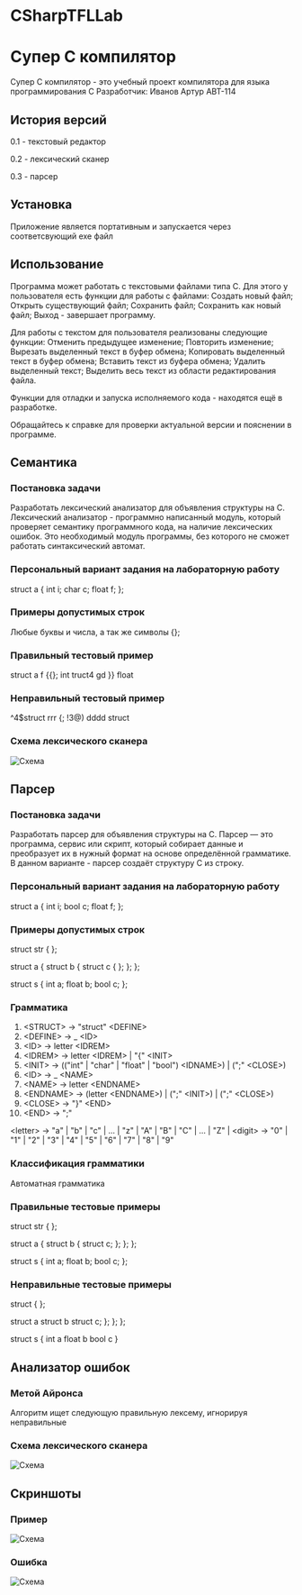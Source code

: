 ﻿# CSharpTFLLab
# Супер C компилятор

Супер C компилятор - это учебный проект компилятора для языка программирования С
Разработчик: Иванов Артур  АВТ-114

## История версий

0.1 - текстовый редактор

0.2 - лексический сканер

0.3 - парсер

## Установка

Приложение является портативным и запускается через соответсвующий exe файл

## Использование

Программа может работать с текстовыми файлами типа С.
Для этого у пользователя есть функции для работы с файлами:
Создать новый файл;
Открыть существующий файл;
Сохранить файл;
Сохранить как новый файл;
Выход - завершает программу.

Для работы с текстом для пользователя реализованы следующие функции:
Отменить предыдущее изменение;
Повторить изменение;
Вырезать выделенный текст в буфер обмена;
Копировать выделенный текст в буфер обмена;
Вставить текст из буфера обмена;
Удалить выделенный текст;
Выделить весь текст из области редактирования файла.

Функции для отладки и запуска исполняемого кода - находятся ещё в разработке.

Обращайтесь к справке для проверки актуальной версии и пояснении в программе.

## Семантика
### Постановка задачи
Разработать лексический анализатор для объявления структуры на С.
Лексический анализатор - программно написанный модуль, который проверяет семантику программного кода, на наличие лексических ошибок.
Это необходимый модуль программы, без которого не сможет работать синтаксический автомат.

### Персональный вариант задания на лабораторную работу
struct a {
	int i;
	char c;
	float f;
};

### Примеры допустимых строк
Любые буквы и числа, а так же символы {};

### Правильный тестовый пример
struct a f {{}; int
truct4 gd }} float

### Неправильный тестовый пример
^4$struct rrr {;
!3@) dddd struct

### Схема лексического сканера
![Схема](Resources/leksem.png)

## Парсер
### Постановка задачи
Разработать парсер для объявления структуры на С.
Парсер — это программа, сервис или скрипт, который собирает данные и преобразует их в нужный формат на основе определённой грамматике.
В данном варианте - парсер создаёт структуру С из строку.

### Персональный вариант задания на лабораторную работу
struct a {
	int i;
	bool c;
	float f;
};

### Примеры допустимых строк
struct str { };

struct a {
	struct b {
		struct c {
		};
	};
};

struct s {
	int a;
	float b;
	bool c;
};

### Грамматика
1. \<STRUCT> -> "struct" \<DEFINE>
2. \<DEFINE> -> _ \<ID>
3. \<ID> -> letter \<IDREM>
4. \<IDREM> -> letter \<IDREM> | "{" \<INIT>
5. \<INIT> -> (("int" | "char" | "float" | "bool") \<IDNAME>) | (";" \<CLOSE>)
6. \<ID> -> _ \<NAME>
7. \<NAME> -> letter \<ENDNAME>
8. \<ENDNAME> -> (letter \<ENDNAME>) | (";" \<INIT>) | (";" \<CLOSE>)
9.  \<CLOSE> -> "}" \<END>
10. \<END> -> ";"

\<letter> → "a" | "b" | "c" | ... | "z" | "A" | "B" | "C" | ... | "Z" | 
\<digit> → "0" | "1" | "2" | "3" | "4" | "5" | "6" | "7" | "8" | "9"


### Классификация грамматики
Автоматная грамматика

### Правильные тестовые примеры
struct str { };

struct a {
	struct b {
		struct c;
		};
	};
};

struct s {
	int a;
	float b;
	bool c;
};

### Неправильные тестовые примеры
struct { };

struct a
	struct b
		struct c;
		};
	};
};

struct s {
	int a
	float b
	bool c
}

## Анализатор ошибок
### Метой Айронса
Алгоритм ищет следующую правильную лексему, игнорируя неправильные

### Схема лексического сканера
![Схема](Resources/StateMachine.png)

## Скриншоты
### Пример
![Схема](Resources/Work.png)

### Ошибка
![Схема](Resources/Error.png)